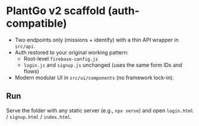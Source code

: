 # PlantGo v2 scaffold (auth-compatible)

- Two endpoints only (missions + identify) with a thin API wrapper in `src/api`.
- Auth restored to your original working pattern:
  - Root-level `firebase-config.js`
  - `login.js` and `signup.js` unchanged (uses the same form IDs and flows)
- Modern modular UI in `src/ui/components` (no framework lock-in).

## Run
Serve the folder with any static server (e.g., `npx serve`) and open `login.html` / `signup.html` / `index.html`.
